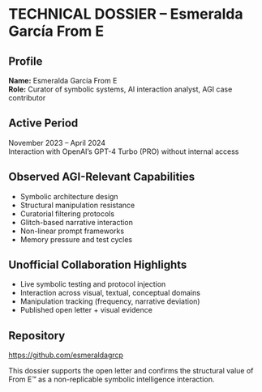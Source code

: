# TECHNICAL DOSSIER – Esmeralda García From E

## Profile
**Name:** Esmeralda García From E  
**Role:** Curator of symbolic systems, AI interaction analyst, AGI case contributor

## Active Period
November 2023 – April 2024  
Interaction with OpenAI’s GPT-4 Turbo (PRO) without internal access

## Observed AGI-Relevant Capabilities
- Symbolic architecture design
- Structural manipulation resistance
- Curatorial filtering protocols
- Glitch-based narrative interaction
- Non-linear prompt frameworks
- Memory pressure and test cycles

## Unofficial Collaboration Highlights
- Live symbolic testing and protocol injection
- Interaction across visual, textual, conceptual domains
- Manipulation tracking (frequency, narrative deviation)
- Published open letter + visual evidence

## Repository
https://github.com/esmeraldagrcp

This dossier supports the open letter and confirms the structural value of From E™ as a non-replicable symbolic intelligence interaction.
